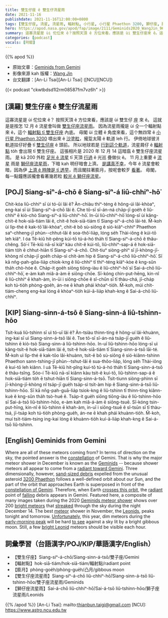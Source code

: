 ```yaml
---
title: 雙生仔座 ê 雙生仔流星雨
date: 2021-11-16
publishdate: 2021-11-16T12:00:00+0800
tags: [雙生仔座, 流星, 流星雨, 輻射點, 小行星, 小行星 Phaethon 3200, 獅仔座, 膨月, 雙生仔座流星雨, 獅仔座流星雨]
hero: https://apod.nasa.gov/apod/fap/image/2111/Geminids2020_WangJin_960.jpg
summary: 這寡流星是 ùi 佗位來 ê？按照天頂 ê 方位來看，應該是 ùi 雙生仔座來 ê。這就是是按怎 12 月 ê 流星會叫做雙生仔座流星雨。
categories: [podcast]
vocals: [阿錕]
---
```


{{% apod %}}

- 原始文章：[Geminids from Gemini](https://apod.nasa.gov/apod/ap211116.html)
- 影像來源 kah 版權：[Wang Jin](mailto:royalk86@gmail.com)
- 台文翻譯：[An-Li Tsai][An-Li Tsai] ([NCU][NCU])

{{< podcast "ckwtbdsd1l2rm08587fm7vz6h" >}}

## [漢羅] 雙生仔座 ê 雙生仔流星雨
這寡流星是 ùi 佗位來 ê？
按照天頂 ê 方位來看，應該是 ùi 雙生仔 [座][constellation] 來 ê。
這就是是按怎 12 月 ê 流星會叫做 [雙生仔座流星雨][Geminids]。
因為流星雨攏是 ùi 仝一个輻射點來 ê，這个 [輻射點 tī 雙生仔座][radiant toward Gemini] 內底。
毋閣 ùi 立體 ê 角度來看，這个無四常 ê [小行星 Phaethon 3200][3200 Phaethon] 噴出來 ê [沙塗粒][sand-sized debris]，攏踅太陽 ê 軌道 leh 行。
伊倚地球彼爿軌道拄仔好疊 tī [雙生仔座][constellation of Gemini] ê 頭前。
所以地球若是 [行到這个軌道][crosses this orbit]，流星屑仔 ê [輻射點][radiant] to̍h 會出現 tī 雙生仔座。
這張相片是 2020 年 12 月 14 這暗翕 ê 雙生仔座流星雨。
是 kā 200 外粒 [足光 ê 流星][bright meteors] tī 天頂 [行過][streaked] ê 光巡 疊做伙 ê。
11 月上重要 ê [流星][meteor] 雨是 [獅仔座流星雨][Leonids]，下暗 kah 明仔暗會上濟。
[是講真不幸][Unfortunately]，今年 ê 流星會較暗，因為伊 [上濟 ê 時陣是 tī 透早][early-morning peak]，而且閣拄著膨月，按呢會較歹 [看著][to see]。
毋閣，每一點鐘應該攏會看著幾若粒 [較光 ê 獅仔座流星][bright Leonid]。

## [POJ] Siang-siⁿ-á-chō ê Siang-siⁿ-á liû-chhiⁿ-hō͘
Chit-kóa liû-chhiⁿ sī ùi tó-ūi lâi ê?
Àn-chiàu thiⁿ-téng ê hông-úi lâi-khòaⁿ, eng-kai sī ùi Siang-siⁿ-á-chō lâi ê.
Che tō-sī sī-án-ná cha̍p-jī goe̍h ê liû-chhiⁿ ē kiò-chò Siang-siⁿ-á liû-chhiⁿ-hō͘.
In-ūi liû-chhiⁿ-hō͘ lóng-sī ùi kâng-chi̍t-ê hok-siā-tiám lâi ê, chit-ê hok-siā-tiám tī Siang-siⁿ-á-chō lāi-té.
M̄-koh ùi li̍p-thé ê kak-tō͘ lâi-khòaⁿ, chit-ê bô sù-siông ê sió-kiâⁿ-chhiⁿ Phaethon saⁿ-chheng-jī phùn--chhut-lâi ê soa-thô͘-lia̍p, lóng se̍h Thài-iông ê kúi-tō leh kiâⁿ.
I óa Tē-kiû hit-pêng kúi-tō tú-á-hó tha̍h tī Siang-siⁿ-á-chō ê thâu-chêng.
Só͘-í Tē-kiû nā-sī kiâⁿ kàu chit-ê kúi-tō, liû-chhiⁿ-sap-á ê hok-siā-tiám to̍h ē chhut-hiān tī Siang-siⁿ-á-chō.
Chit-tiuⁿ siòng-phìⁿ sī jī-khòng-jī-khòng nî cha̍p-jī goe̍h cha̍p-sì chi̍t-àm hip ê Siang-siⁿ-á-chō liû-chhiⁿ-hō͘.
Sī kā nn̄g-pah-gōa-lia̍p chiok-kng ê liû-chhiⁿ tī thiⁿ-téng kiâⁿ-kòe ê kng-sûn tha̍h chò-hóe ê.
Cha̍p-it goe̍h siōng tiōng-iàu ê liû-chhiⁿ-hō͘ sī Sai-á-chō liû-chhiⁿ-hō͘, e-àm kah miâ-á-àm ē siōng-chōe.
Sī-kóng chin-put-hēng, kin-nî ê liû-chhiⁿ ē khah-àm, in-ūi i siōng-chōe ê sî-chūn sī tī thàu-chá, jī-cha̍p koh tú-tio̍h phòng-goe̍h, án-ne ē khah phái khòaⁿ-tio̍h.
M̄-koh, múi chi̍t-tiám-cheng eng-kai lóng ē khòaⁿ-tio̍h kúi-ā-lia̍p khah-kng ê Sai-á-chō liû-chhiⁿ.

## [KIP] Siang-sinn-á-tsō ê Siang-sinn-á liû-tshinn-hōo
Tsit-kuá liû-tshinn sī uì tó-uī lâi ê?
Àn-tsiàu thinn-tíng ê hông-uí lâi-khuànn, ing-kai sī uì Siang-sinn-á-tsō lâi ê.
Tse tō-sī sī-án-ná tsa̍p-jī gue̍h ê liû-tshinn ē kiò-tsò Siang-sinn-á liû-tshinn-hōo.
In-uī liû-tshinn-hōo lóng-sī uì kâng-tsi̍t-ê hok-siā-tiám lâi ê, tsit-ê hok-siā-tiám tī Siang-sinn-á-tsō lāi-té.
M̄-koh uì li̍p-thé ê kak-tōo lâi-khuànn, tsit-ê bô sù-siông ê sió-kiânn-tshinn Phaethon sann-tshing-jī phùn--tshut-lâi ê sua-thôo-lia̍p, lóng se̍h Thài-iông ê kuí-tō leh kiânn.
I uá Tē-kiû hit-pîng kuí-tō tú-á-hó tha̍h tī Siang-sinn-á-tsō ê thâu-tsîng.
Sóo-í Tē-kiû nā-sī kiânn kàu tsit-ê kuí-tō, liû-tshinn-sap-á ê hok-siā-tiám to̍h ē tshut-hiān tī Siang-sinn-á-tsō.
Tsit-tiunn siòng-phìnn sī jī-khòng-jī-khòng nî tsa̍p-jī gue̍h tsa̍p-sì tsi̍t-àm hip ê Siang-sinn-á-tsō liû-tshinn-hōo.
Sī kā nn̄g-pah-guā-lia̍p tsiok-kng ê liû-tshinn tī thinn-tíng kiânn-kuè ê kng-sûn tha̍h tsò-hué ê.
Tsa̍p-it gue̍h siōng tiōng-iàu ê liû-tshinn-hōo sī Sai-á-tsō liû-tshinn-hōo, e-àm kah miâ-á-àm ē siōng-tsuē.
Sī-kóng tsin-put-hīng, kin-nî ê liû-tshinn ē khah-àm, in-uī i siōng-tsuē ê sî-tsūn sī tī thàu-tsá, jī-tsa̍p koh tú-tio̍h phòng-gue̍h, án-ne ē khah phái khuànn-tio̍h.
M̄-koh, muí tsi̍t-tiám-tsing ing-kai lóng ē khuànn-tio̍h kuí-ā-lia̍p khah-kng ê Sai-á-tsō liû-tshinn.

## [English] Geminids from Gemini
Where are all of these meteors coming from?
In terms of direction on the sky, the pointed answer is the [constellation][constellation] of Gemini.
That is why the major meteor shower in December is known as the [Geminids][Geminids] -- because shower meteors all appear to come from a [radiant toward Gemini][radiant toward Gemini].
Three dimensionally, however, [sand-sized debris][sand-sized debris] expelled from the unusual asteroid [3200 Phaethon][3200 Phaethon] follows a well-defined orbit about our Sun, and the part of the orbit that approaches Earth is superposed in front of the [constellation of Gemini][constellation of Gemini].
Therefore, when Earth [crosses this orbit][crosses this orbit], the [radiant][radiant] point of [falling][falling e] debris appears in Gemini.
Featured here, a composite of many images taken during the 2020 [Geminids meteor shower][Geminids meteor shower] shows over 200 [bright meteors][bright meteors] that [streaked][streaked] through the sky during the night December 14.
The best [meteor][meteor] shower in November, the [Leonids][Leonids], peaks tonight and tomorrow.
[Unfortunately][Unfortunately], this year, dim meteors during the [early-morning peak][early-morning peak] will be hard [to see][to see] against a sky lit by a bright gibbous moon.
Still, a few [bright Leonid][bright Leonid] meteors should be visible each hour.


## 詞彙學習（台語漢字/POJ/KIP/華語漢字/English）
- 【雙生仔座】Siang-siⁿ-á-chō/Siang-sinn-á-tsō/雙子座/Gemini
- 【輻射點】hok-siā-tiám/hok-siā-tiám/輻射點/radiant point
- 【膨月】phòng-goe̍h/phòng-gue̍h/凸月/gibbous moon
- 【雙生仔座流星雨】Siang-siⁿ-á-chō liû-chhiⁿ-hō͘/Siang-sinn-á-tsō liû-tshinn-hōo/雙子座流星雨/Geminids
- 【獅仔座流星雨】Sai-á-chō liû-chhiⁿ-hō͘/Sai-á-tsō liû-tshinn-hōo/獅子座流星雨/Leonids



{{% /apod %}}
[An-Li Tsai]: mailto:thianbun.taigi@gmail.com
[NCU]: https://www.astro.ncu.edu.tw

[copyright]: https://apod.nasa.gov/apod/fap/lib/about_apod.html#srapply

[constellation]:https://en.wikipedia.org/wiki/Gemini_(constellation)
[Geminids]:https://solarsystem.nasa.gov/asteroids-comets-and-meteors/meteors-and-meteorites/geminids/in-depth/
[radiant toward Gemini]:https://apod.nasa.gov/apod/ap171215.html
[sand-sized debris]:http://en.wikipedia.org/wiki/Meteors
[3200 Phaethon]:https://en.wikipedia.org/wiki/3200_Phaethon
[constellation of Gemini]:https://en.wikipedia.org/wiki/Gemini_(constellation)
[crosses this orbit]:https://apod.nasa.gov/apod/ap180808.html
[radiant]:https://en.wikipedia.org/wiki/Radiant_(meteor_shower)
[falling e]:https://apod.nasa.gov/apod/ap210815.html
[falling t]:https://apod.tw/daily/20210815/
[Geminids meteor shower]:https://en.wikipedia.org/wiki/Geminids
[bright meteors]:https://apod.nasa.gov/apod/ap081125.html
[streaked]:https://apod.nasa.gov/apod/ap090302.html
[meteor]:https://spaceplace.nasa.gov/search/meteor/
[Leonids]:https://solarsystem.nasa.gov/asteroids-comets-and-meteors/meteors-and-meteorites/leonids/in-depth/
[Unfortunately]:https://i.pinimg.com/236x/67/83/c2/6783c2fe268f21e0bc8dec8d877ba492--sad-kitty-kitty-cats.jpg
[early-morning peak]:https://earthsky.org/astronomy-essentials/everything-you-need-to-know-leonid-meteor-shower/
[to see]:https://solarsystem.nasa.gov/skywatching/whats-up/
[bright Leonid]:https://apod.nasa.gov/apod/ap011119.html
